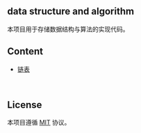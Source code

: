 ## data structure and algorithm

本项目用于存储数据结构与算法的实现代码。

## Content
- [链表](https://github.com/jynxio/leetcode-everyday/blob/main/linked-list.js)

<br />

## License

本项目遵循 [MIT](https://github.com/jynxio/leetcode-everyday/blob/main/LICENSE) 协议。

